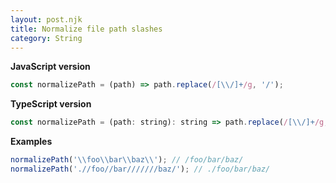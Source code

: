 ```yaml
---
layout: post.njk
title: Normalize file path slashes
category: String
---
```


**JavaScript version**

```js
const normalizePath = (path) => path.replace(/[\\/]+/g, '/');
```

**TypeScript version**

```js
const normalizePath = (path: string): string => path.replace(/[\\/]+/g, '/');
```

**Examples**

```js
normalizePath('\\foo\\bar\\baz\\'); // /foo/bar/baz/
normalizePath('.//foo//bar///////baz/'); // ./foo/bar/baz/
```
